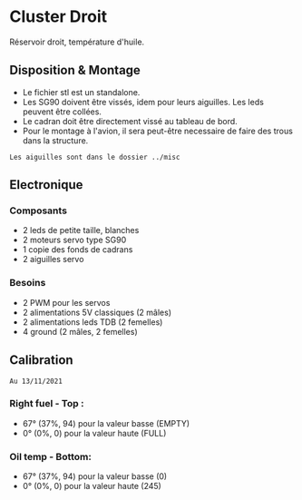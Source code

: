 # Cluster Droit
Réservoir droit, température d'huile.
## Disposition & Montage
* Le fichier stl est un standalone. 
* Les SG90 doivent être vissés, idem pour leurs aiguilles. Les leds peuvent être collées.
* Le cadran doit être directement vissé au tableau de bord.
* Pour le montage à l'avion, il sera peut-être necessaire de faire des trous dans la structure.

```Les aiguilles sont dans le dossier ../misc```

## Electronique
### Composants
* 2 leds de petite taille, blanches
* 2 moteurs servo type SG90
* 1 copie des fonds de cadrans
* 2 aiguilles servo
### Besoins
* 2 PWM pour les servos
* 2 alimentations 5V classiques (2 mâles)
* 2 alimentations leds TDB (2 femelles)
* 4 ground (2 mâles, 2 femelles)

## Calibration 
```Au 13/11/2021```
### Right fuel - Top :
* 67° (37%, 94) pour la valeur basse (EMPTY)
* 0° (0%, 0) pour la valeur haute (FULL)
### Oil temp - Bottom:
* 67° (37%, 94) pour la valeur basse (0)
* 0° (0%, 0) pour la valeur haute (245)

